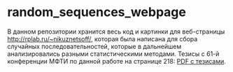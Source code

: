 # random_sequences_webpage
В данном репозитории хранится весь код и картинки для веб-страницы http://rplab.ru/~nikuznetsoff/, которая была написана для сбора случайных последовательностей, которые в дальнейшем анализировались разными статистическими методами. Тезисы с 61-й конференции МФТИ по данной работе на странице 218: [PDF с тезисами](https://mipt.ru/science/5top100/education/!%D0%A4%D0%9F%D0%9C%D0%98.pdf).
